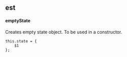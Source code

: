 ## est
#### emptyState
Creates empty state object. To be used in a constructor.
```
this.state = {
	$1
};
```